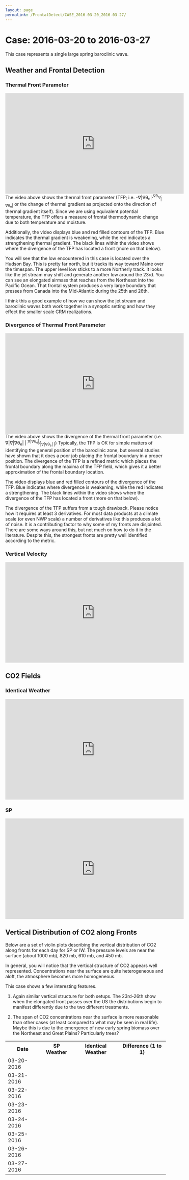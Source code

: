 ```yaml
---
layout: page
permalink: /FrontalDetect/CASE_2016-03-20_2016-03-27/
---
```

<h1>Case: 2016-03-20 to 2016-03-27</h1>
This case represents a single large spring baroclinic wave.
<h2>Weather and Frontal Detection</h2>
<h3> Thermal Front Parameter </h3>
<iframe width="560" height="315" src="https://www.youtube.com/embed/w1TNMAS269w" title="YouTube video player" frameborder="0" allow="accelerometer; autoplay; clipboard-write; encrypted-media; gyroscope; picture-in-picture" allowfullscreen></iframe>
The video above shows the thermal front parameter (TFP; i.e. -&nabla;|&nabla;&theta;<sub>e</sub>|&middot;<sup>&nabla;&theta;<sub>e</sub></sup>&frasl;<sub>|&nabla;&theta;<sub>e</sub>|</sub> or the change of thermal gradient as projected onto the direction of thermal gradient itself).   Since we are using equivalent potential temperature, the TFP offers a measure of frontal thermodynamic change due to both temperature and moisture.

Additionally, the video displays blue and red filled contours of the TFP.  Blue indicates the thermal gradient is weakening, while the red indicates a strengthening thermal gradient.   The black lines within the video shows where the divergence of the TFP has located a front (more on that below).  

You will see that the low encountered in this case is located over the Hudson Bay.  This is pretty far north, but it tracks its way toward Maine over the timespan.   The upper level low sticks to a more Northerly track.  It looks like the jet stream may shift and generate another low around the 23rd.  You can see an elongated airmass that reaches from the Northeast into the Pacific Ocean.  That frontal system produces a very large boundary that presses from Canada into the Mid-Atlantic during the 25th and 26th.

I think this a good example of how we can show the jet stream and baroclinic waves both work together in a synoptic setting and how they effect the smaller scale CRM realizations.

<h3> Divergence of Thermal Front Parameter </h3>
<iframe width="560" height="315" src="https://www.youtube.com/embed/sMVFRnDayYw" title="YouTube video player" frameborder="0" allow="accelerometer; autoplay; clipboard-write; encrypted-media; gyroscope; picture-in-picture" allowfullscreen></iframe>
The video above shows the divergence of the thermal front parameter (i.e. &nabla;|&nabla;|&nabla;&theta;<sub>e</sub>| |&middot;<sup>&nabla;|&nabla;&theta;<sub>e</sub>|</sup>&frasl;<sub>|&nabla;|&nabla;&theta;<sub>e</sub>| |</sub>) Typically, the TFP is OK for simple matters of identifying the general position of the baroclinic zone, but several studies have shown that it does a poor job placing the frontal boundary in a proper position.  The divergence of the TFP is a refined metric which places the frontal boundary along the maxima of the TFP field, which gives it a better approximation of the frontal boundary location.

The video displays blue and red filled contours of the divergence of the TFP.  Blue indicates where divergence is weakening, while the red indicates a strengthening.   The black lines within the video shows where the divergence of the TFP has located a front (more on that below).  

The divergence of the TFP suffers from a tough drawback.  Please notice how it requires at least 3 derivatives.  For most data products at a climate scale (or even NWP scale) a number of derivatives like this produces a lot of noise.  It is a contributing factor to why some of my fronts are disjointed.   There are some ways around this, but not much on how to do it in the literature.  Despite this, the strongest fronts are pretty well identified according to the metric.

<h3> Vertical Velocity </h3>
<iframe width="560" height="315" src="https://www.youtube.com/embed/SDwGfpOIzro" title="YouTube video player" frameborder="0" allow="accelerometer; autoplay; clipboard-write; encrypted-media; gyroscope; picture-in-picture" allowfullscreen></iframe>

<h2> CO2 Fields </h2>
<h3>Identical Weather</h3>
<iframe width="560" height="315" src="https://www.youtube.com/embed/Z6LwR-QpO04" title="YouTube video player" frameborder="0" allow="accelerometer; autoplay; clipboard-write; encrypted-media; gyroscope; picture-in-picture" allowfullscreen></iframe>
<h3>SP</h3>
<iframe width="560" height="315" src="https://www.youtube.com/embed/sIi7VC9wyro" title="YouTube video player" frameborder="0" allow="accelerometer; autoplay; clipboard-write; encrypted-media; gyroscope; picture-in-picture" allowfullscreen></iframe>

<h2> Vertical Distribution of CO2 along Fronts </h2>
Below are a set of violin plots describing the vertical distribution of CO2 along fronts for each day for SP or IW.  The pressure levels are near the surface (about 1000 mb), 820 mb, 610 mb, and 450 mb.  

In general, you will notice that the vertical structure of CO2 appears well represented.   Concentrations near the surface are quite heterogeneous and aloft, the atmosphere becomes more homogeneous.

This case shows a few interesting features.  
1) Again similar vertical structure for both setups.  The 23rd-26th show when the elongated front passes over the US the distributions begin to manifest differently due to the two different treatments.   

2) The span of CO2 concentrations near the surface is more reasonable than other cases (at least compared to what may be seen in real life).   Maybe this is due to the emergence of new early spring biomass over the Northeast and Great Plains?   Particularly trees?  

<table style="width:100%">
<tr>
  <th>Date </th>
  <th>SP Weather </th>
  <th>Identical Weather </th>
  <th>Difference (1 to 1) </th>
</tr>
<tr>
  <td>
    03-20-2016
  </td>
  <td>
    <img src="{{ site.url }}/frontal_detection_cases/CASE_2016-03-20_2016-03-27/SP_IMGS/co2_distribution_vertical_2016-03-20.png" alt>
    </td>
    <td>
      <img src="{{ site.url }}/frontal_detection_cases/CASE_2016-03-20_2016-03-27/IW_IMGS/co2_distribution_vertical_2016-03-20.png" alt>
    </td>
    <td>
      <img src="{{ site.url }}/frontal_detection_cases/CASE_2016-03-20_2016-03-27/DIFF_IMGS/co2_distribution_vertical_DIFFERENCE_2016-03-20.png" alt>
    </td>
</tr>

<tr>
  <td>
    03-21-2016
  </td>
  <td>
    <img src="{{ site.url }}/frontal_detection_cases/CASE_2016-03-20_2016-03-27/SP_IMGS/co2_distribution_vertical_2016-03-21.png" alt>
    </td>
    <td>
      <img src="{{ site.url }}/frontal_detection_cases/CASE_2016-03-20_2016-03-27/IW_IMGS/co2_distribution_vertical_2016-03-21.png" alt>
    </td>
    <td>
      <img src="{{ site.url }}/frontal_detection_cases/CASE_2016-03-20_2016-03-27/DIFF_IMGS/co2_distribution_vertical_DIFFERENCE_2016-03-21.png" alt>
    </td>
</tr>

<tr>
  <td>
    03-22-2016
  </td>
  <td>
    <img src="{{ site.url }}/frontal_detection_cases/CASE_2016-03-20_2016-03-27/SP_IMGS/co2_distribution_vertical_2016-03-22.png" alt>
    </td>
    <td>
      <img src="{{ site.url }}/frontal_detection_cases/CASE_2016-03-20_2016-03-27/IW_IMGS/co2_distribution_vertical_2016-03-22.png" alt>
    </td>
    <td>
      <img src="{{ site.url }}/frontal_detection_cases/CASE_2016-03-20_2016-03-27/DIFF_IMGS/co2_distribution_vertical_DIFFERENCE_2016-03-22.png" alt>
    </td>
</tr>

<tr>
  <td>
    03-23-2016
  </td>
  <td>
    <img src="{{ site.url }}/frontal_detection_cases/CASE_2016-03-20_2016-03-27/SP_IMGS/co2_distribution_vertical_2016-03-23.png" alt>
    </td>
    <td>
      <img src="{{ site.url }}/frontal_detection_cases/CASE_2016-03-20_2016-03-27/IW_IMGS/co2_distribution_vertical_2016-03-23.png" alt>
    </td>
    <td>
      <img src="{{ site.url }}/frontal_detection_cases/CASE_2016-03-20_2016-03-27/DIFF_IMGS/co2_distribution_vertical_DIFFERENCE_2016-03-23.png" alt>
    </td>
</tr>

<tr>
  <td>
    03-24-2016
  </td>
  <td>
    <img src="{{ site.url }}/frontal_detection_cases/CASE_2016-03-20_2016-03-27/SP_IMGS/co2_distribution_vertical_2016-03-24.png" alt>
    </td>
    <td>
      <img src="{{ site.url }}/frontal_detection_cases/CASE_2016-03-20_2016-03-27/IW_IMGS/co2_distribution_vertical_2016-03-24.png" alt>
    </td>
    <td>
      <img src="{{ site.url }}/frontal_detection_cases/CASE_2016-03-20_2016-03-27/DIFF_IMGS/co2_distribution_vertical_DIFFERENCE_2016-03-24.png" alt>
    </td>
</tr>

<tr>
  <td>
    03-25-2016
  </td>
  <td>
    <img src="{{ site.url }}/frontal_detection_cases/CASE_2016-03-20_2016-03-27/SP_IMGS/co2_distribution_vertical_2016-03-25.png" alt>
    </td>
    <td>
      <img src="{{ site.url }}/frontal_detection_cases/CASE_2016-03-20_2016-03-27/IW_IMGS/co2_distribution_vertical_2016-03-25.png" alt>
    </td>
    <td>
      <img src="{{ site.url }}/frontal_detection_cases/CASE_2016-03-20_2016-03-27/DIFF_IMGS/co2_distribution_vertical_DIFFERENCE_2016-03-25.png" alt>
    </td>
</tr>

<tr>
  <td>
    03-26-2016
  </td>
  <td>
    <img src="{{ site.url }}/frontal_detection_cases/CASE_2016-03-20_2016-03-27/SP_IMGS/co2_distribution_vertical_2016-03-26.png" alt>
    </td>
    <td>
      <img src="{{ site.url }}/frontal_detection_cases/CASE_2016-03-20_2016-03-27/IW_IMGS/co2_distribution_vertical_2016-03-26.png" alt>
    </td>
    <td>
      <img src="{{ site.url }}/frontal_detection_cases/CASE_2016-03-20_2016-03-27/DIFF_IMGS/co2_distribution_vertical_DIFFERENCE_2016-03-26.png" alt>
    </td>
</tr>

<tr>
  <td>
    03-27-2016
  </td>
  <td>
    <img src="{{ site.url }}/frontal_detection_cases/CASE_2016-03-20_2016-03-27/SP_IMGS/co2_distribution_vertical_2016-03-27.png" alt>
    </td>
    <td>
      <img src="{{ site.url }}/frontal_detection_cases/CASE_2016-03-20_2016-03-27/IW_IMGS/co2_distribution_vertical_2016-03-27.png" alt>
    </td>
    <td>
      <img src="{{ site.url }}/frontal_detection_cases/CASE_2016-03-20_2016-03-27/DIFF_IMGS/co2_distribution_vertical_DIFFERENCE_2016-03-27.png" alt>
    </td>
</tr>

</table>
